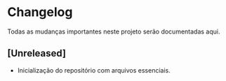 # Changelog
Todas as mudanças importantes neste projeto serão documentadas aqui.

## [Unreleased]
- Inicialização do repositório com arquivos essenciais.
